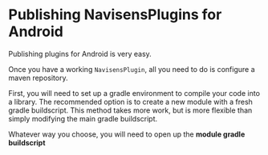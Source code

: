 # Publishing NavisensPlugins for Android

Publishing plugins for Android is very easy.

Once you have a working `NavisensPlugin`, all you need to do is configure a maven repository.

First, you will need to set up a gradle environment to compile your code into a library. The recommended option is to create a new module with a fresh gradle buildscript. This method takes more work, but is more flexible than simply modifying the main gradle buildscript.

Whatever way you choose, you will need to open up the **module gradle buildscript**
